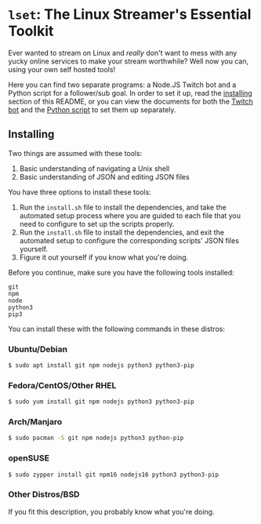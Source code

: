 # `lset`: The **L**inux **S**treamer's **E**ssential **T**oolkit

Ever wanted to stream on Linux and *really* don't want to mess with any yucky online services to make your stream worthwhile? Well now you can, using your own self hosted tools!

Here you can find two separate programs: a Node.JS Twitch bot and a Python script for a follower/sub goal. In order to set it up, read the [installing](#installing) section of this README, or you can view the documents for both the [Twitch bot]() and the [Python script]() to set them up separately.

## Installing

Two things are assumed with these tools:
1. Basic understanding of navigating a Unix shell
1. Basic understanding of JSON and editing JSON files

You have three options to install these tools:
1. Run the `install.sh` file to install the dependencies, and take the automated setup process where you are guided to each file that you need to configure to set up the scripts properly.
1. Run the `install.sh` file to install the dependencies, and exit the automated setup to configure the corresponding scripts' JSON files yourself.
1. Figure it out yourself if you know what you're doing.

Before you continue, make sure you have the following tools installed:
```
git
npm
node
python3
pip3
```

You can install these with the following commands in these distros:
### Ubuntu/Debian
```bash
$ sudo apt install git npm nodejs python3 python3-pip
```
### Fedora/CentOS/Other RHEL
```bash
$ sudo yum install git npm nodejs python3 python3-pip
```
### Arch/Manjaro
```bash
$ sudo pacman -S git npm nodejs python3 python-pip
```
### openSUSE
```bash
$ sudo zypper install git npm16 nodejs16 python3 python3-pip
```
### Other Distros/BSD
If you fit this description, you probably know what you're doing.


